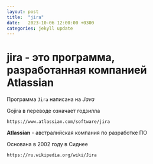 ```yaml
---
layout: post
title:  "jira"
date:   2023-10-06 12:00:00 +0300
categories: jekyll update
---
```


# jira - это программа, разработанная компанией Atlassian

Программа `Jira` написана на *Java*

Gojira в переводе означает годзилла

`https://www.atlassian.com/software/jira`



**Atlassian** - австралийская компания по разработке ПО

Основана в 2002 году в Сиднее



`https://ru.wikipedia.org/wiki/Jira`